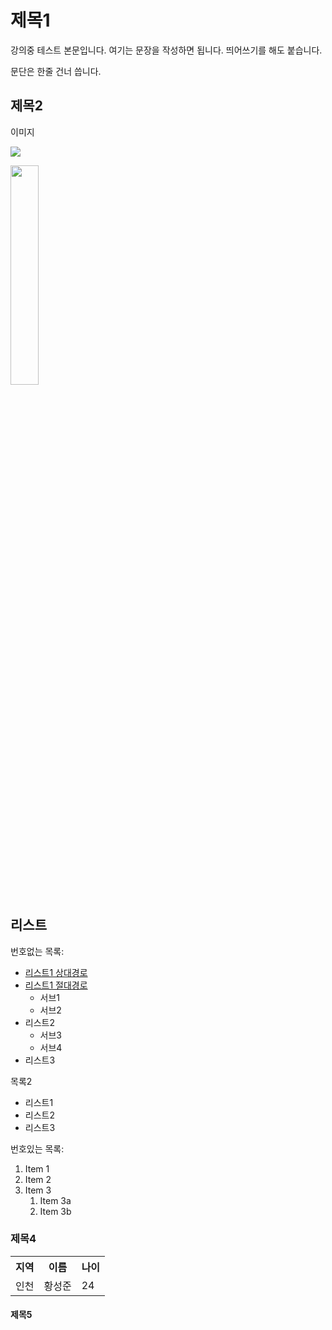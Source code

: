 # 제목1

강의중 테스트 본문입니다. 여기는 문장을 작성하면 됩니다.
띄어쓰기를 해도 붙습니다.

문단은 한줄 건너 씁니다.

## 제목2

이미지

![](https://imgnews.pstatic.net/image/028/2021/05/12/0002544126_001_20210512144603189.jpg?type=w647)


<img src="https://imgnews.pstatic.net/image/028/2021/05/12/0002544126_001_20210512144603189.jpg?type=w647" 
width="30%">

## 리스트

 번호없는 목록:
  - [리스트1 상대경로](Secondfile.md)
  - [리스트1 절대경로](./Secondfile.md)
     - 서브1
     - 서브2
  - 리스트2
     - 서브3
     - 서브4 
  - 리스트3

 목록2
   + 리스트1
   + 리스트2
   + 리스트3

번호있는 목록:
1. Item 1
1. Item 2
1. Item 3
   1. Item 3a
   1. Item 3b

### 제목4
<table style="width:100%">
  <tr>
    <th>지역</th>
    <th>이름</th>
    <th>나이</th>
  </tr>
  <tr>
    <td>인천</td>
    <td>황성준</td>
    <td>24</td>
  </tr>
</table>

#### 제목5

